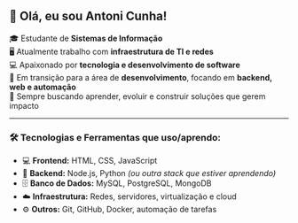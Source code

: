 ## 👋 Olá, eu sou Antoni Cunha!

🎓 Estudante de **Sistemas de Informação**  
🖥️ Atualmente trabalho com **infraestrutura de TI e redes**  
💻 Apaixonado por **tecnologia e desenvolvimento de software**  
🚀 Em transição para a área de **desenvolvimento**, focando em **backend, web e automação**  
🌱 Sempre buscando aprender, evoluir e construir soluções que gerem impacto  

---

### 🛠️ Tecnologias e Ferramentas que uso/aprendo:
- 💻 **Frontend:** HTML, CSS, JavaScript
- 🔧 **Backend:** Node.js, Python *(ou outra stack que estiver aprendendo)*
- 🗄️ **Banco de Dados:** MySQL, PostgreSQL, MongoDB
- ☁️ **Infraestrutura:** Redes, servidores, virtualização e cloud
- ⚙️ **Outros:** Git, GitHub, Docker, automação de tarefas
